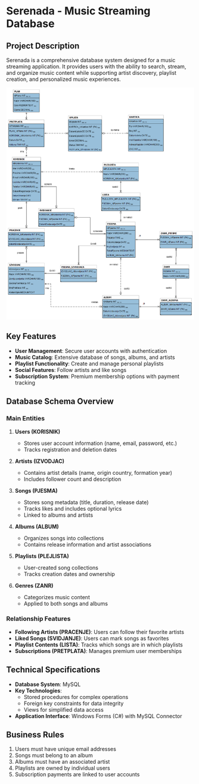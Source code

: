 # Serenada - Music Streaming Database

## Project Description

Serenada is a comprehensive database system designed for a music streaming application. It provides users with the ability to search, stream, and organize music content while supporting artist discovery, playlist creation, and personalized music experiences.

![Database Schema](modelSerenada.png) <!-- Use your schema image here -->

## Key Features

- **User Management**: Secure user accounts with authentication
- **Music Catalog**: Extensive database of songs, albums, and artists
- **Playlist Functionality**: Create and manage personal playlists
- **Social Features**: Follow artists and like songs
- **Subscription System**: Premium membership options with payment tracking

## Database Schema Overview

### Main Entities

1. **Users (KORISNIK)**
   - Stores user account information (name, email, password, etc.)
   - Tracks registration and deletion dates

2. **Artists (IZVODJAC)**
   - Contains artist details (name, origin country, formation year)
   - Includes follower count and description

3. **Songs (PJESMA)**
   - Stores song metadata (title, duration, release date)
   - Tracks likes and includes optional lyrics
   - Linked to albums and artists

4. **Albums (ALBUM)**
   - Organizes songs into collections
   - Contains release information and artist associations

5. **Playlists (PLEJLISTA)**
   - User-created song collections
   - Tracks creation dates and ownership

6. **Genres (ZANR)**
   - Categorizes music content
   - Applied to both songs and albums

### Relationship Features

- **Following Artists (PRACENJE)**: Users can follow their favorite artists
- **Liked Songs (SVIDJANJE)**: Users can mark songs as favorites
- **Playlist Contents (LISTA)**: Tracks which songs are in which playlists
- **Subscriptions (PRETPLATA)**: Manages premium user memberships

## Technical Specifications

- **Database System**: MySQL
- **Key Technologies**:
  - Stored procedures for complex operations
  - Foreign key constraints for data integrity
  - Views for simplified data access
- **Application Interface**: Windows Forms (C#) with MySQL Connector

## Business Rules

1. Users must have unique email addresses
2. Songs must belong to an album
3. Albums must have an associated artist
4. Playlists are owned by individual users
5. Subscription payments are linked to user accounts
